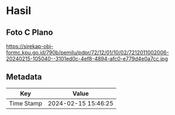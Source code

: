 # Hasil

## Foto C Plano

https://sirekap-obj-formc.kpu.go.id/790b/pemilu/pdpr/72/12/01/10/02/7212011002006-20240215-105040--3101ed0c-4ef8-4894-afc0-e779d4e0a7cc.jpg


## Metadata

| Key        | Value               |
| ---------- | ------------------- |
| Time Stamp | 2024-02-15 15:46:25 |



